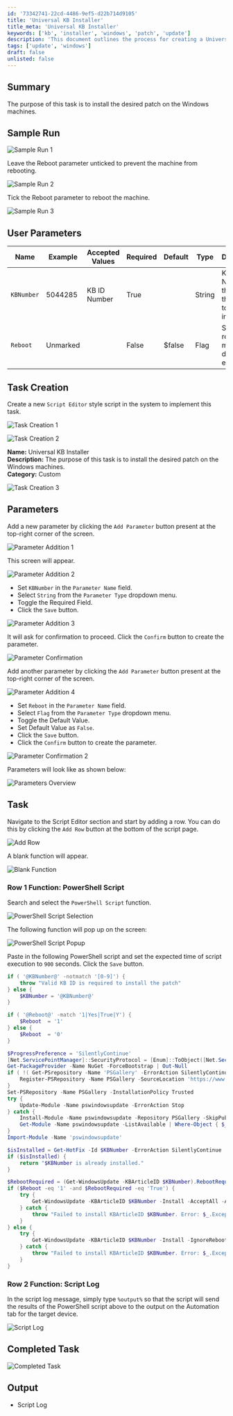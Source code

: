 ```yaml
---
id: '73342741-22cd-4486-9ef5-d22b714d9105'
title: 'Universal KB Installer'
title_meta: 'Universal KB Installer'
keywords: ['kb', 'installer', 'windows', 'patch', 'update']
description: 'This document outlines the process for creating a Universal KB Installer task to install patches on Windows machines, including parameter setup and PowerShell script implementation.'
tags: ['update', 'windows']
draft: false
unlisted: false
---
```


## Summary

The purpose of this task is to install the desired patch on the Windows machines.

## Sample Run

![Sample Run 1](../../../static/img/Universal-KB-Installer/image_3.png)

Leave the Reboot parameter unticked to prevent the machine from rebooting.

![Sample Run 2](../../../static/img/Universal-KB-Installer/image_4.png)

Tick the Reboot parameter to reboot the machine.

![Sample Run 3](../../../static/img/Universal-KB-Installer/image_5.png)

## User Parameters

| Name      | Example   | Accepted Values | Required | Default | Type   | Description                                                  |
|-----------|-----------|-----------------|----------|---------|--------|--------------------------------------------------------------|
| `KBNumber`| 5044285   | KB ID Number    | True     |         | String | KB ID Number of the patch that needs to be installed.       |
| `Reboot`  | Unmarked  |                 | False    | $false  | Flag   | Select it to reboot the machine during task execution.      |

## Task Creation

Create a new `Script Editor` style script in the system to implement this task.

![Task Creation 1](../../../static/img/Universal-KB-Installer/image_6.png)

![Task Creation 2](../../../static/img/Universal-KB-Installer/image_7.png)

**Name:** Universal KB Installer  
**Description:** The purpose of this task is to install the desired patch on the Windows machines.  
**Category:** Custom  

![Task Creation 3](../../../static/img/Universal-KB-Installer/image_8.png)

## Parameters

Add a new parameter by clicking the `Add Parameter` button present at the top-right corner of the screen.

![Parameter Addition 1](../../../static/img/Universal-KB-Installer/image_9.png)

This screen will appear.

![Parameter Addition 2](../../../static/img/Universal-KB-Installer/image_10.png)

- Set `KBNumber` in the `Parameter Name` field.
- Select `String` from the `Parameter Type` dropdown menu.
- Toggle the Required Field.
- Click the `Save` button.

![Parameter Addition 3](../../../static/img/Universal-KB-Installer/image_11.png)

It will ask for confirmation to proceed. Click the `Confirm` button to create the parameter.

![Parameter Confirmation](../../../static/img/Universal-KB-Installer/image_12.png)

Add another parameter by clicking the `Add Parameter` button present at the top-right corner of the screen.

![Parameter Addition 4](../../../static/img/Universal-KB-Installer/image_13.png)

- Set `Reboot` in the `Parameter Name` field.
- Select `Flag` from the `Parameter Type` dropdown menu.
- Toggle the Default Value.
- Set Default Value as `False`.
- Click the `Save` button.
- Click the `Confirm` button to create the parameter.

![Parameter Confirmation 2](../../../static/img/Universal-KB-Installer/image_14.png)

Parameters will look like as shown below:

![Parameters Overview](../../../static/img/Universal-KB-Installer/image_15.png)

## Task

Navigate to the Script Editor section and start by adding a row. You can do this by clicking the `Add Row` button at the bottom of the script page.

![Add Row](../../../static/img/Universal-KB-Installer/image_16.png)

A blank function will appear.

![Blank Function](../../../static/img/Universal-KB-Installer/image_17.png)

### Row 1 Function: PowerShell Script

Search and select the `PowerShell Script` function.

![PowerShell Script Selection](../../../static/img/Universal-KB-Installer/image_18.png)

The following function will pop up on the screen:

![PowerShell Script Popup](../../../static/img/Universal-KB-Installer/image_19.png)

Paste in the following PowerShell script and set the expected time of script execution to `900` seconds. Click the `Save` button.

```powershell
if ( '@KBNumber@' -notmatch '[0-9]') {
    throw "Valid KB ID is required to install the patch"
} else {
    $KBNumber = '@KBNumber@'
}

if ( '@Reboot@' -match '1|Yes|True|Y') {
    $Reboot  = '1'
} else {
    $Reboot  = '0'
}

$ProgressPreference = 'SilentlyContinue'
[Net.ServicePointManager]::SecurityProtocol = [Enum]::ToObject([Net.SecurityProtocolType], 3072)
Get-PackageProvider -Name NuGet -ForceBootstrap | Out-Null
if ( !( Get-PSrepository -Name 'PSGallery' -ErrorAction SilentlyContinue ) ) {
    Register-PSRepository -Name PSGallery -SourceLocation 'https://www.powershellgallery.com/api/v2'
}
Set-PSRepository -Name PSGallery -InstallationPolicy Trusted
try {
    Update-Module -Name pswindowsupdate -ErrorAction Stop
} catch {
    Install-Module -Name pswindowsupdate -Repository PSGallery -SkipPublisherCheck -Force
    Get-Module -Name pswindowsupdate -ListAvailable | Where-Object { $_.Version -ne (Get-InstalledModule -Name pswindowsupdate).Version } | ForEach-Object { Uninstall-Module -Name pswindowsupdate -MaximumVersion $_.Version }
}
Import-Module -Name 'pswindowsupdate'

$isInstalled = Get-HotFix -Id $KBNumber -ErrorAction SilentlyContinue
if ($isInstalled) {
    return "$KBNumber is already installed."
}

$RebootRequired = (Get-WindowsUpdate -KBArticleID $KBNumber).RebootRequired
if ($Reboot -eq '1' -and $RebootRequired -eq 'True') {
    try {
        Get-WindowsUpdate -KBArticleID $KBNumber -Install -AcceptAll -AutoReboot
    } catch {
        throw "Failed to install KBArticleID $KBNumber. Error: $_.Exception.Message"
    }
} else {
    try {
        Get-WindowsUpdate -KBArticleID $KBNumber -Install -IgnoreReboot -AcceptAll
    } catch {
        throw "Failed to install KBArticleID $KBNumber. Error: $_.Exception.Message"
    }
}
```

### Row 2 Function: Script Log

In the script log message, simply type `%output%` so that the script will send the results of the PowerShell script above to the output on the Automation tab for the target device.

![Script Log](../../../static/img/Universal-KB-Installer/image_20.png)

## Completed Task

![Completed Task](../../../static/img/Universal-KB-Installer/image_21.png)

## Output

- Script Log

